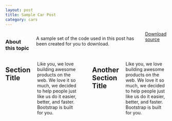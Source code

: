 ```yaml
---
layout: post
title: Sample Car Post
category: cars
---
```


<div class="row">
	<div class="span3 columns">
	  <h3>About this topic</h3>
	  <p>A sample set of the code used in this post has been created for you to download.</p>	  
	  <a href="#" target="_blank" class="btn" rel="popover" title="About this download" data-content="Unzip the file and navigate to the blank file and do x y z">Download source</a>
	</div>
<div class="span9 columns">
  <h2>Section Title</h2>
  <p>Like you, we love building awesome products on the web. We love it so much, we decided to help people just like us do it easier, better, and faster. Bootstrap is built for you.</p>  
  <hr>
  <h2>Another Section Title</h2>
  <p>Like you, we love building awesome products on the web. We love it so much, we decided to help people just like us do it easier, better, and faster. Bootstrap is built for you.</p>
</div>